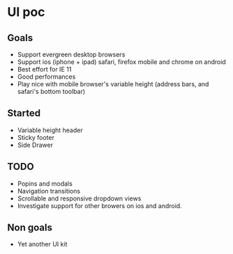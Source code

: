 # UI poc

## Goals

* Support evergreen desktop browsers
* Support ios (iphone + ipad) safari, firefox mobile and chrome on android
* Best effort for IE 11
* Good performances
* Play nice with mobile browser's variable height (address bars, and safari's bottom toolbar)

## Started

* Variable height header
* Sticky footer
* Side Drawer

## TODO

* Popins and modals
* Navigation transitions
* Scrollable and responsive dropdown views
* Investigate support for other browers on ios and android.

## Non goals

* Yet another UI kit
